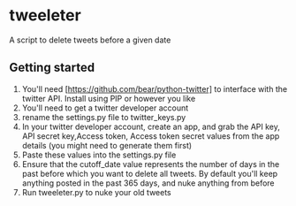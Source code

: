 # tweeleter
A script to delete tweets before a given date


## Getting started
1. You'll need [https://github.com/bear/python-twitter] to interface with the twitter API. Install using PIP or however you like
2. You'll need to get a twitter developer account
3. rename the settings.py file to twitter_keys.py
4. In your twitter developer account, create an app, and grab the API key, API secret key,Access token, Access token secret values from the app details (you might need to generate them first)
5. Paste these values into the settings.py file
6. Ensure that the cutoff_date value represents the number of days in the past before which you want to delete all tweets. By default you'll keep anything posted in the past 365 days, and nuke anything from before
7. Run tweeleter.py to nuke your old tweets

